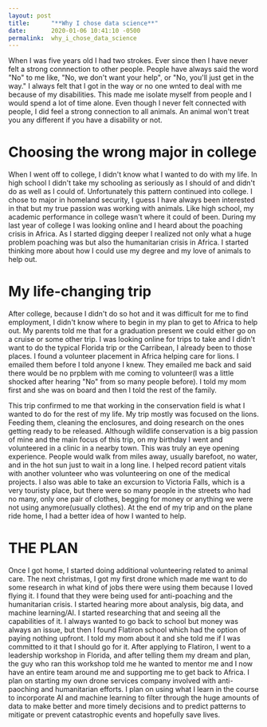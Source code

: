 ```yaml
---
layout: post
title:      "**Why I chose data science**"
date:       2020-01-06 10:41:10 -0500
permalink:  why_i_chose_data_science
---
```



When I was five years old I had two strokes.  Ever since then I have never felt a strong connnection to other people.  People have always said the word "No" to me like, "No, we don't want your help", or "No, you'll just get in the way."  I always felt that I got in the way or no one wnted to deal with me because of my disabilities. This made me isolate myself from people and I would spend a lot of time alone.  Even though I never felt connected with people, I did feel a strong connection to all animals.  An animal won't treat you any different if you have a disability or not.


# **Choosing the wrong major in college**
When I went off to college, I didn't know what I wanted to do with my life.  In high school I didn't take my schooling as seriously as I should of and didn't do as well as I could of.  Unfortunately this pattern continued into college.  I chose to major in homeland security, I guess I have always been interested in that but my true passion was working with animals. Like high school, my academic performance in college wasn't where it could of been. During my last year of college I was looking online and I heard about the poaching crisis in Africa.  As I started digging deeper I realized not only what a huge problem poaching was but also the humanitarian crisis in Africa.  I started thinking more about how I could use my degree and my love of animals to help out.


# **My life-changing trip**
After college, because I didn't do so hot and it was difficult for me to find employment, I didn't know where to begin in my plan to get to Africa to help out.  My parents told me that for a graduation present we could either go on a cruise or some other trip.  I was looking online for trips to take and I didn't want to do the typical Florida trip or the Carribean, I already been to those places.  I found a volunteer placement in Africa helping care for lions.  I emailed them before I told anyone I knew.  They emailed me back and said there would be no prpblem with me coming to volunteer(I was a little shocked after hearing "No" from so many people before).  I told my mom first and she was on board and then I told the rest of the family.

This trip confirmed to me that working in the conservation field is what I wanted to do for the rest of my life.  My trip mostly was focused on the lions. Feeding them, cleaning the enclosures, and doing research on the ones getting ready to be released.  Although wildlife conservation is a big passion of mine and the main focus of this trip, on my birthday I went and volunteered in a clinic in a nearby town.  This was truly an eye opening experience.  People would walk from miles away, usually barefoot, no water, and in the hot sun just to wait in a long line.  I helped record patient vitals with another volunteer who was volunteering on one of the medical projects.  I also was able to take an excursion to Victoria Falls, which is a very touristy place, but there were so many people in the streets who had no many, only one pair of clothes, begging for money or anything we were not using anymore(usually clothes).  At the end of my trip and on the plane ride home, I had a better idea of how I wanted to help.


# **THE PLAN**
Once I got home, I started doing additional volunteering related to animal care.  The next christmas, I got my first drone which made me want to do some research in what kind of jobs there were using them because I loved flying it.  I found that they were being used for anti-poaching and the humanitarian crisis.  I started hearing more about analysis, big data, and machine learning/AI.  I started researching that and seeing all the capabilities of it.  I always wanted to go back to school but money was always an issue, but then I found Flatiron school which had the option of paying nothing upfront.  I told my mom about it and she told me if I was committed to it that I should go for it.  After applying to Flatiron, I went to a leadership workshop in Florida, and after telling them my dream and plan, the guy who ran this workshop told me he wanted to mentor me and I now have an entire team around me and supporting me to get back to Africa.
I plan on starting my own drone services company involved with anti-paoching and humanitarian efforts.  I plan on using what I learn in the course to incorporate AI and machine learning to filter through the huge amounts of data to make better and more timely decisions and to predict patterns to mitigate or prevent catastrophic events and hopefully save lives.



